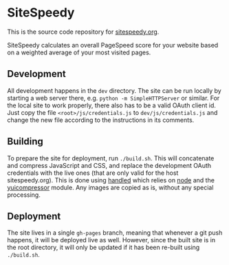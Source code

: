 SiteSpeedy
==========

This is the source code repository for [sitespeedy.org](http://sitespeedy.org).

SiteSpeedy calculates an overall PageSpeed score for your website based on a weighted average of your most visited pages.

Development
-----------
All development happens in the `dev` directory. The site can be run locally by starting a web server there, e.g. `python -m SimpleHTTPServer` or similar. For the local site to work properly, there also has to be a valid OAuth client id. Just copy the file `<root>/js/credentials.js` to `dev/js/credentials.js` and change the new file according to the instructions in its comments.

Building
--------
To prepare the site for deployment, run `./build.sh`. This will concatenate and compress JavaScript and CSS, and replace the development OAuth credentials with the live ones (that are only valid for the host sitespeedy.org). This is done using [handled](https://github.com/alimony/handled) which relies on [node](http://nodejs.org) and the [yuicompressor](https://github.com/yui/yuicompressor) module. Any images are copied as is, without any special processing.

Deployment
----------
The site lives in a single `gh-pages` branch, meaning that whenever a git push happens, it will be deployed live as well. However, since the built site is in the root directory, it will only be updated if it has been re-built using `./build.sh`.